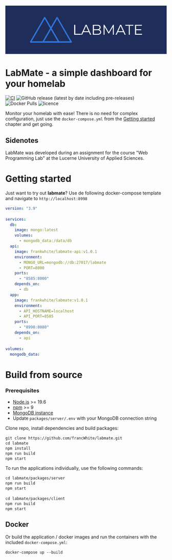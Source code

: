 ![logo](doc/img/logo-banner.png)

# LabMate - a simple dashboard for your homelab

[![CI](https://github.com/francWhite/labmate/actions/workflows/ci.yml/badge.svg?branch=main)](https://github.com/francWhite/labmate/actions/workflows/ci.yml)
![GitHub release (latest by date including pre-releases)](https://img.shields.io/github/v/release/francWhite/labmate?include_prereleases)
![Docker Pulls](https://img.shields.io/docker/pulls/frankwhite/labmate)
![licence](https://img.shields.io/github/license/francWhite/labmate)


Monitor your homelab with ease! There is no need for complex configuration, just use the `docker-compose.yml` from
the [Getting started](#getting-started) chapter and get going.


## Sidenotes
LabMate was developed during an assignment for the course "Web Programming Lab" at the Lucerne University of Applied
Sciences.

# Getting started

Just want to try out **labmate**? Use de following docker-compose template and navigate to `http://localhost:8998`

```yaml
version: "3.9"

services:
  db:
    image: mongo:latest
    volumes:
      - mongodb_data:/data/db
  api:
    image: frankwhite/labmate-api:v1.0.1
    environment:
      - MONGO_URL=mongodb://db:27017/labmate
      - PORT=8000
    ports:
      - "8585:8000"
    depends_on:
      - db
  app:
    image: frankwhite/labmate:v1.0.1
    environment:
      - API_HOSTNAME=localhost
      - API_PORT=8585
    ports:
      - "8998:8080"
    depends_on:
      - api

volumes:
  mongodb_data:
```

# Build from source

### Prerequisites

* [Node.js](https://nodejs.org/en/) >= 19.6
* [npm](https://www.npmjs.com/) >= 9
* [MongoDB instance](https://www.mongodb.com/)
* Update `packages/server/.env` with your MongoDB connection string

Clone repo, install dependencies and build packages:

```shell
git clone https://github.com/francWhite/labmate.git
cd labmate
npm install
npm run build
npm start
```

To run the applications individually, use the following commands:

```shell
cd labmate/packages/server
npm run build
npm start

cd labmate/packages/client
npm run build
npm start 
```

## Docker
Or build the application / docker images and run the containers with the included `docker-compose.yml`:

```shell
docker-compose up --build
```
